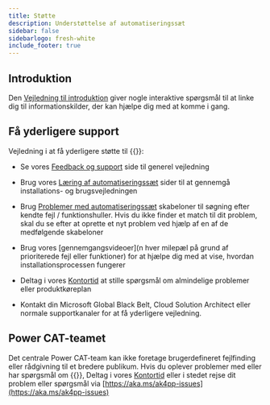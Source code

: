 ```yaml
---
title: Støtte
description: Understøttelse af automatiseringssæt
sidebar: false
sidebarlogo: fresh-white
include_footer: true
---
```

## Introduktion

Den [Vejledning til introduktion](/da/get-started) giver nogle interaktive spørgsmål til at linke dig til informationskilder, der kan hjælpe dig med at komme i gang.

## Få yderligere support

Vejledning i at få yderligere støtte til {{<product-name>}}:

- Se vores [Feedback og support](https://learn.microsoft.com/power-automate/guidance/automation-kit/feedback-support) side til generel vejledning

- Brug vores [Læring af automatiseringssæt](https://aka.ms/automation-kit-learn) sider til at gennemgå installations- og brugsvejledningen

- Brug [Problemer med automatiseringssæt](https://aka.ms/ak4pp-issues) skabeloner til søgning efter kendte fejl / funktionshuller. Hvis du ikke finder et match til dit problem, skal du se efter at oprette et nyt problem ved hjælp af en af de medfølgende skabeloner

- Brug vores [gennemgangsvideoer](n hver milepæl på grund af prioriterede fejl eller funktioner) for at hjælpe dig med at vise, hvordan installationsprocessen fungerer

- Deltag i vores [Kontortid](/da/office-hours) at stille spørgsmål om almindelige problemer eller produktkøreplan

- Kontakt din Microsoft Global Black Belt, Cloud Solution Architect eller normale supportkanaler for at få yderligere vejledning.

## Power CAT-teamet

Det centrale Power CAT-team kan ikke foretage brugerdefineret fejlfinding eller rådgivning til et bredere publikum. Hvis du oplever problemer med eller har spørgsmål om {{<product-name>}}, Deltag i vores [Kontortid](/da/office-hours) eller i stedet rejse dit problem eller spørgsmål via [https://aka.ms/ak4pp-issues](https://aka.ms/ak4pp-issues)

